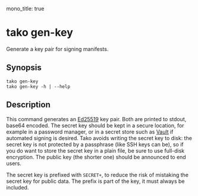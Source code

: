 mono_title: true

# tako gen-key

Generate a key pair for signing manifests.

## Synopsis

    tako gen-key
    tako gen-key -h | --help

## Description

This command generates an [Ed25519][ed25519] key pair. Both are printed to
stdout, base64 encoded. The secret key should be kept in a secure location,
for example in a password manager, or in a secret store such as [Vault][vault]
if automated signing is desired. Tako avoids writing the secret key to disk:
the secret key is not protected by a passphrase (like SSH keys can be), so
if you do want to store the secret key in a plain file, be sure to use full-disk
encryption. The public key (the shorter one) should be announced to end users.

The secret key is prefixed with `SECRET+`, to reduce the risk of mistaking the
secret key for public data. The prefix is part of the key, it must always be
included.

[ed25519]: https://ed25519.cr.yp.to/
[vault]:   https://www.vaultproject.io/
